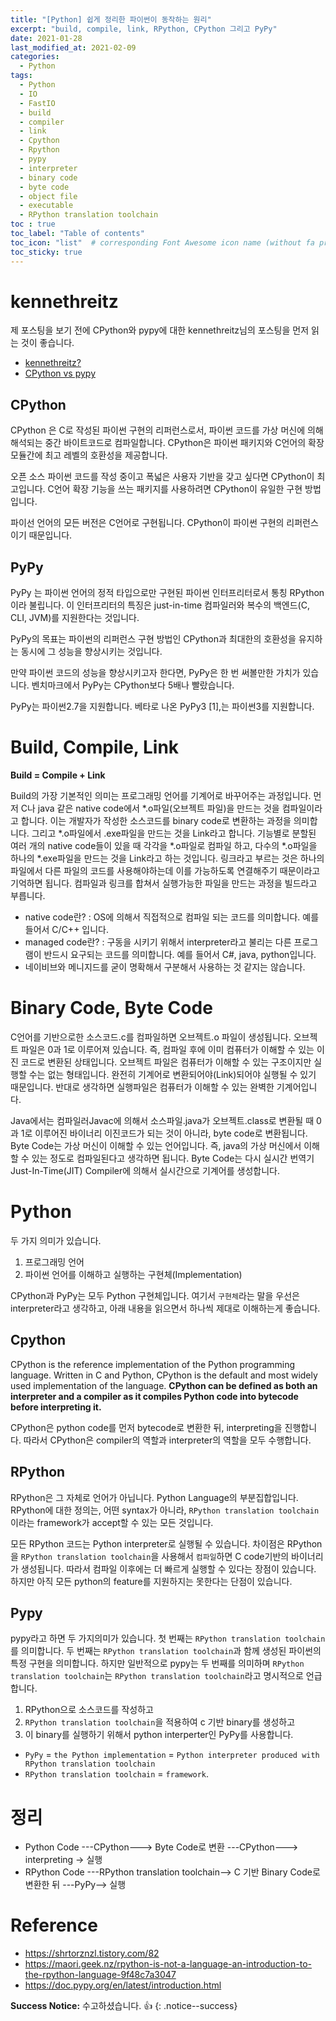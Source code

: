 ```yaml
---
title: "[Python] 쉽게 정리한 파이썬이 동작하는 원리"
excerpt: "build, compile, link, RPython, CPython 그리고 PyPy"
date: 2021-01-28
last_modified_at: 2021-02-09
categories:
  - Python
tags:
  - Python
  - IO
  - FastIO
  - build
  - compiler
  - link
  - Cpython
  - Rpython
  - pypy
  - interpreter
  - binary code
  - byte code
  - object file
  - executable
  - RPython translation toolchain
toc : true
toc_label: "Table of contents"
toc_icon: "list"  # corresponding Font Awesome icon name (without fa prefix)
toc_sticky: true
---
```


# kennethreitz

제 포스팅을 보기 전에 CPython와 pypy에 대한 kennethreitz님의 포스팅을 먼저 읽는 것이 좋습니다.  

- [kennethreitz?](https://kennethreitz.org/)  
- [CPython vs pypy](https://python-guide-kr.readthedocs.io/ko/latest/starting/which-python.html#implementations)  

## CPython  

CPython 은 C로 작성된 파이썬 구현의 리퍼런스로서, 파이썬 코드를 가상 머신에 의해 해석되는 중간 바이트코드로 컴파일합니다. CPython은 파이썬 패키지와 C언어의 확장 모듈간에 최고 레벨의 호환성을 제공합니다.

오픈 소스 파이썬 코드를 작성 중이고 폭넓은 사용자 기반을 갖고 싶다면 CPython이 최고입니다. C언어 확장 기능을 쓰는 패키지를 사용하려면 CPython이 유일한 구현 방법입니다.

파이선 언어의 모든 버전은 C언어로 구현됩니다. CPython이 파이썬 구현의 리퍼런스이기 때문입니다.

## PyPy  

PyPy 는 파이썬 언어의 정적 타입으로만 구현된 파이썬 인터프리터로서 통칭 RPython이라 불립니다. 이 인터프리터의 특징은 just-in-time 컴파일러와 복수의 백엔드(C, CLI, JVM)를 지원한다는 것입니다.

PyPy의 목표는 파이썬의 리퍼런스 구현 방법인 CPython과 최대한의 호환성을 유지하는 동시에 그 성능을 향상시키는 것입니다.

만약 파이썬 코드의 성능을 향상시키고자 한다면, PyPy은 한 번 써볼만한 가치가 있습니다. 벤치마크에서 PyPy는 CPython보다 5배나 빨랐습니다.

PyPy는 파이썬2.7을 지원합니다. 베타로 나온 PyPy3 [1],는 파이썬3를 지원합니다.

# Build, Compile, Link

**Build = Compile + Link**  

Build의 가장 기본적인 의미는 프로그래밍 언어를 기계어로 바꾸어주는 과정입니다. 먼저 C나 java 같은 native code에서 *.o파일(오브젝트 파일)을 만드는 것을 컴파일이라고 합니다. 이는 개발자가 작성한 소스코드를 binary code로 변환하는 과정을 의미합니다. 그리고 *.o파일에서 .exe파일을 만드는 것을 Link라고 합니다. 기능별로 분할된 여러 개의 native code들이 있을 때 각각을 *.o파일로 컴파일 하고, 다수의 *.o파일을 하나의 *.exe파일을 만드는 것을 Link라고 하는 것입니다. 링크라고 부르는 것은 하나의 파일에서 다른 파일의 코드를 사용해야하는데 이를 가능하도록 연결해주기 때문이라고 기억하면 됩니다. 컴파일과 링크를 합쳐서 실행가능한 파일을 만드는 과정을 빌드라고 부릅니다.  

- native code란? : OS에 의해서 직접적으로 컴파일 되는 코드를 의미합니다. 예를 들어서 C/C++ 입니다.
- managed code란? : 구동을 시키기 위해서 interpreter라고 불리는 다른 프로그램이 반드시 요구되는 코드를 의미합니다. 예를 들어서 C#, java, python입니다.
- 네이비브와 메니지드를 굳이 명확해서 구분해서 사용하는 것 같지는 않습니다.

# Binary Code, Byte Code  

C언어를 기반으로한 소스코드.c를 컴파일하면 오브젝트.o 파일이 생성됩니다. 오브젝트 파일은 0과 1로 이루어져 있습니다. 즉, 컴파일 후에 이미 컴퓨터가 이해할 수 있는 이진 코드로 변환된 상태입니다. 오브젝트 파일은 컴퓨터가 이해할 수 있는 구조이지만 실행할 수는 없는 형태입니다. 완전히 기계어로 변환되어야(Link)되어야 실행될 수 있기 때문입니다. 반대로 생각하면 실행파일은 컴퓨터가 이해할 수 있는 완벽한 기계어입니다.  

Java에서는 컴파일러Javac에 의해서 소스파일.java가 오브젝트.class로 변환될 때 0과 1로 이루어진 바이너리 이진코드가 되는 것이 아니라, byte code로 변환됩니다. Byte Code는 가상 머신이 이해할 수 있는 언어입니다. 즉, java의 가상 머신에서 이해할 수 있는 정도로 컴파일된다고 생각하면 됩니다. Byte Code는 다시 실시간 번역기 Just-In-Time(JIT) Compiler에 의해서 실시간으로 기계어를 생성합니다. 

# Python

두 가지 의미가 있습니다.
1. 프로그래밍 언어
1. 파이썬 언어를 이해하고 실행하는 구현체(Implementation)

CPython과 PyPy는 모두 Python 구현체입니다. 여기서 `구현체`라는 말을 우선은 interpreter라고 생각하고, 아래 내용을 읽으면서 하나씩 제대로 이해하는게 좋습니다.  

## Cpython

CPython is the reference implementation of the Python programming language. Written in C and Python, CPython is the default and most widely used implementation of the language. **CPython can be defined as both an interpreter and a compiler as it compiles Python code into bytecode before interpreting it.**  

CPython은 python code를 먼저 bytecode로 변환한 뒤, interpreting을 진행합니다. 따라서 CPython은 compiler의 역할과 interpreter의 역할을 모두 수행합니다.  

## RPython

RPython은 그 자체로 언어가 아닙니다. Python Language의 부분집합입니다. RPython에 대한 정의는, 어떤 syntax가 아니라, `RPython translation toolchain`이라는 framework가 accept할 수 있는 모든 것입니다.  

모든 RPython 코드는 Python interpreter로 실행될 수 있습니다. 차이점은 RPython을 `RPython translation toolchain`을 사용해서 `컴파일`하면 C code기반의 바이너리가 생성됩니다. 따라서 컴파일 이후에는 더 빠르게 실행할 수 있다는 장점이 있습니다. 하지만 아직 모든 python의 feature를 지원하지는 못한다는 단점이 있습니다.  

## Pypy

pypy라고 하면 두 가지의미가 있습니다. 첫 번째는 `RPython translation toolchain`를 의미합니다. 두 번째는 `RPython translation toolchain`과 함께 생성된 파이썬의 특정 구현을 의미합니다. 하지만 일반적으로 pypy는 두 번째를 의미하며 `RPython translation toolchain`는 `RPython translation toolchain`라고 명시적으로 언급합니다.  

1. RPython으로 소스코드를 작성하고
1. `RPython translation toolchain`을 적용하여 c 기반 binary를 생성하고
1. 이 binary를 실행하기 위해서 python interperter인 PyPy를 사용합니다.   

- `PyPy` = `the Python implementation` = `Python interpreter produced with RPython translation toolchain`
- `RPython translation toolchain` = `framework`.

# 정리

- Python Code ---CPython---> Byte Code로 변환 ---CPython---> interpreting -> 실행
- RPython Code ---RPython translation toolchain--> C 기반 Binary Code로 변환한 뒤 ---PyPy--> 실행 

# Reference

- <https://shrtorznzl.tistory.com/82>
- <https://maori.geek.nz/rpython-is-not-a-language-an-introduction-to-the-rpython-language-9f48c7a3047>
- <https://doc.pypy.org/en/latest/introduction.html>  

**Success Notice:**
수고하셨습니다. :+1:
{: .notice--success}